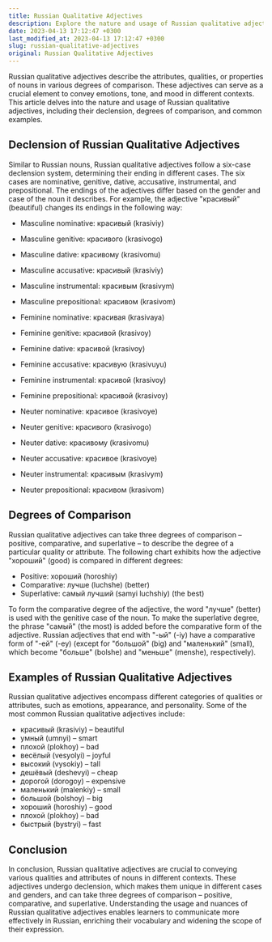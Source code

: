 ```yaml
---
title: Russian Qualitative Adjectives
description: Explore the nature and usage of Russian qualitative adjectives, including their declension, degrees of comparison, and common examples.
date: 2023-04-13 17:12:47 +0300
last_modified_at: 2023-04-13 17:12:47 +0300
slug: russian-qualitative-adjectives
original: Russian Qualitative Adjectives
---
```

Russian qualitative adjectives describe the attributes, qualities, or properties of nouns in various degrees of comparison. These adjectives can serve as a crucial element to convey emotions, tone, and mood in different contexts. This article delves into the nature and usage of Russian qualitative adjectives, including their declension, degrees of comparison, and common examples.

## Declension of Russian Qualitative Adjectives

Similar to Russian nouns, Russian qualitative adjectives follow a six-case declension system, determining their ending in different cases. The six cases are nominative, genitive, dative, accusative, instrumental, and prepositional. The endings of the adjectives differ based on the gender and case of the noun it describes. For example, the adjective "красивый" (beautiful) changes its endings in the following way:

- Masculine nominative: красивый (krasiviy)
- Masculine genitive: красивого (krasivogo)
- Masculine dative: красивому (krasivomu)
- Masculine accusative: красивый (krasiviy)
- Masculine instrumental: красивым (krasivym)
- Masculine prepositional: красивом (krasivom)

- Feminine nominative: красивая (krasivaya)
- Feminine genitive: красивой (krasivoy)
- Feminine dative: красивой (krasivoy)
- Feminine accusative: красивую (krasivuyu)
- Feminine instrumental: красивой (krasivoy)
- Feminine prepositional: красивой (krasivoy)

- Neuter nominative: красивое (krasivoye)
- Neuter genitive: красивого (krasivogo)
- Neuter dative: красивому (krasivomu)
- Neuter accusative: красивое (krasivoye)
- Neuter instrumental: красивым (krasivym)
- Neuter prepositional: красивом (krasivom)

## Degrees of Comparison

Russian qualitative adjectives can take three degrees of comparison – positive, comparative, and superlative – to describe the degree of a particular quality or attribute. The following chart exhibits how the adjective "хороший" (good) is compared in different degrees:

- Positive: хороший (horoshiy)
- Comparative: лучше (luchshe) (better)
- Superlative: самый лучший (samyi luchshiy) (the best)

To form the comparative degree of the adjective, the word "лучше" (better) is used with the genitive case of the noun. To make the superlative degree, the phrase "самый" (the most) is added before the comparative form of the adjective. Russian adjectives that end with "-ый" (-iy) have a comparative form of "-ей" (-ey) (except for "большой" (big) and "маленький" (small), which become "больше" (bolshe) and "меньше" (menshe), respectively).

## Examples of Russian Qualitative Adjectives

Russian qualitative adjectives encompass different categories of qualities or attributes, such as emotions, appearance, and personality. Some of the most common Russian qualitative adjectives include:

- красивый (krasiviy) – beautiful
- умный (umnyi) – smart
- плохой (plokhoy) – bad
- весёлый (vesyolyi) – joyful
- высокий (vysokiy) – tall
- дешёвый (deshevyi) – cheap
- дорогой (dorogoy) – expensive
- маленький (malenkiy) – small
- большой (bolshoy) – big
- хороший (horoshiy) – good
- плохой (plokhoy) – bad
- быстрый (bystryi) – fast

## Conclusion

In conclusion, Russian qualitative adjectives are crucial to conveying various qualities and attributes of nouns in different contexts. These adjectives undergo declension, which makes them unique in different cases and genders, and can take three degrees of comparison – positive, comparative, and superlative. Understanding the usage and nuances of Russian qualitative adjectives enables learners to communicate more effectively in Russian, enriching their vocabulary and widening the scope of their expression.